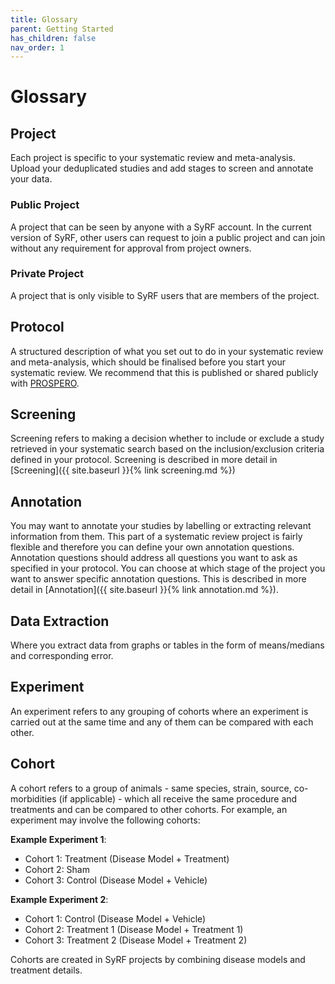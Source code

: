 ```yaml
---
title: Glossary
parent: Getting Started
has_children: false
nav_order: 1
---
```


# Glossary
## Project
Each project is specific to your systematic review and meta-analysis. Upload your deduplicated studies and add stages to screen and annotate your data.

### Public Project
A project that can be seen by anyone with a SyRF account. In the current version of SyRF, other users can request to join a public project and can join without any requirement for approval from project owners.

### Private Project
A project that is only visible to SyRF users that are members of the project.

## Protocol
A structured description of what you set out to do in your systematic review and meta-analysis, which should be finalised before you start your systematic review. We recommend that this is published or shared publicly with [PROSPERO](https://www.crd.york.ac.uk/prospero/).

## Screening
Screening refers to making a decision whether to include or exclude a study retrieved in your systematic search based on the inclusion/exclusion criteria defined in your protocol. Screening is described in more detail in [Screening]({{ site.baseurl }}{% link screening.md %})

## Annotation
You may want to annotate your studies by labelling or extracting relevant information from them. This part of a systematic review project is fairly flexible and therefore you can define your own annotation questions. Annotation questions should address all questions you want to ask as specified in your protocol. You can choose at which stage of the project you want to answer specific annotation questions. This is described in more detail in [Annotation]({{ site.baseurl }}{% link annotation.md %}).

## Data Extraction
Where you extract data from graphs or tables in the form of means/medians and corresponding error.

## Experiment
An experiment refers to any grouping of cohorts where an experiment is carried out at the same time and any of them can be compared with each other.

## Cohort
A cohort refers to a group of animals - same species, strain, source, co-morbidities (if applicable) - which all receive the same procedure and treatments and can be compared to other cohorts. For example, an experiment may involve the following cohorts: 

**Example Experiment 1**:

* Cohort 1: Treatment (Disease Model + Treatment)
* Cohort 2: Sham
* Cohort 3: Control (Disease Model + Vehicle)

**Example Experiment 2**:

* Cohort 1: Control (Disease Model + Vehicle)
* Cohort 2: Treatment 1 (Disease Model + Treatment 1)
* Cohort 3: Treatment 2 (Disease Model + Treatment 2)

Cohorts are created in SyRF projects by combining disease models and treatment details. 

